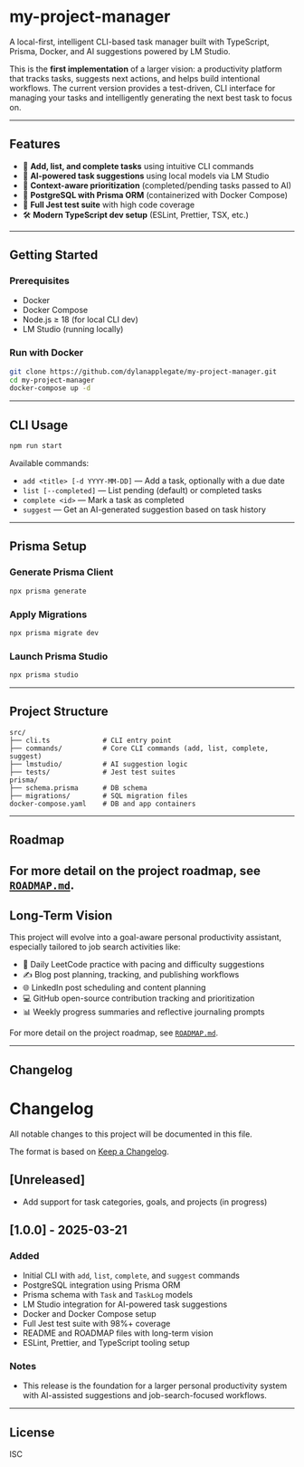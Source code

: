 # my-project-manager

A local-first, intelligent CLI-based task manager built with TypeScript, Prisma, Docker, and AI suggestions powered by LM Studio.

This is the **first implementation** of a larger vision: a productivity platform that tracks tasks, suggests next actions, and helps build intentional workflows. The current version provides a test-driven, CLI interface for managing your tasks and intelligently generating the next best task to focus on.

---

## Features

- 📌 **Add, list, and complete tasks** using intuitive CLI commands
- 🤖 **AI-powered task suggestions** using local models via LM Studio
- 🧠 **Context-aware prioritization** (completed/pending tasks passed to AI)
- 💾 **PostgreSQL with Prisma ORM** (containerized with Docker Compose)
- 🧪 **Full Jest test suite** with high code coverage
- 🛠️ **Modern TypeScript dev setup** (ESLint, Prettier, TSX, etc.)

---

## Getting Started

### Prerequisites

- Docker
- Docker Compose
- Node.js ≥ 18 (for local CLI dev)
- LM Studio (running locally)

### Run with Docker

```bash
git clone https://github.com/dylanapplegate/my-project-manager.git
cd my-project-manager
docker-compose up -d
```

---

## CLI Usage

```bash
npm run start
```

Available commands:

- `add <title> [-d YYYY-MM-DD]` — Add a task, optionally with a due date
- `list [--completed]` — List pending (default) or completed tasks
- `complete <id>` — Mark a task as completed
- `suggest` — Get an AI-generated suggestion based on task history

---

## Prisma Setup

### Generate Prisma Client

```bash
npx prisma generate
```

### Apply Migrations

```bash
npx prisma migrate dev
```

### Launch Prisma Studio

```bash
npx prisma studio
```

---

## Project Structure

```
src/
├── cli.ts             # CLI entry point
├── commands/          # Core CLI commands (add, list, complete, suggest)
├── lmstudio/          # AI suggestion logic
├── tests/             # Jest test suites
prisma/
├── schema.prisma      # DB schema
├── migrations/        # SQL migration files
docker-compose.yaml    # DB and app containers
```

---

## Roadmap

## For more detail on the project roadmap, see [`ROADMAP.md`](./ROADMAP.md).

## Long-Term Vision

This project will evolve into a goal-aware personal productivity assistant, especially tailored to job search activities like:

- 🧠 Daily LeetCode practice with pacing and difficulty suggestions
- ✍️ Blog post planning, tracking, and publishing workflows
- 🌐 LinkedIn post scheduling and content planning
- 💻 GitHub open-source contribution tracking and prioritization
- 📊 Weekly progress summaries and reflective journaling prompts

For more detail on the project roadmap, see [`ROADMAP.md`](./ROADMAP.md).

---

## Changelog

# Changelog

All notable changes to this project will be documented in this file.

The format is based on [Keep a Changelog](https://keepachangelog.com/en/1.0.0/).

## [Unreleased]

- Add support for task categories, goals, and projects (in progress)

## [1.0.0] - 2025-03-21

### Added

- Initial CLI with `add`, `list`, `complete`, and `suggest` commands
- PostgreSQL integration using Prisma ORM
- Prisma schema with `Task` and `TaskLog` models
- LM Studio integration for AI-powered task suggestions
- Docker and Docker Compose setup
- Full Jest test suite with 98%+ coverage
- README and ROADMAP files with long-term vision
- ESLint, Prettier, and TypeScript tooling setup

### Notes

- This release is the foundation for a larger personal productivity system with AI-assisted suggestions and job-search-focused workflows.

---

## License

ISC
